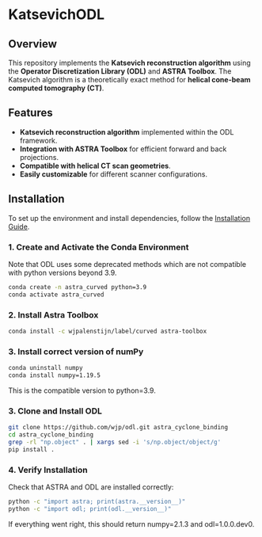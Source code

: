 # KatsevichODL

## Overview
This repository implements the **Katsevich reconstruction algorithm** using the **Operator Discretization Library (ODL)** and **ASTRA Toolbox**. The Katsevich algorithm is a theoretically exact method for **helical cone-beam computed tomography (CT)**.

## Features
- **Katsevich reconstruction algorithm** implemented within the ODL framework.
- **Integration with ASTRA Toolbox** for efficient forward and back projections.
- **Compatible with helical CT scan geometries**.
- **Easily customizable** for different scanner configurations.

## Installation
To set up the environment and install dependencies, follow the [Installation Guide](#installation).

### **1. Create and Activate the Conda Environment**
Note that ODL uses some deprecated methods which are not compatible with python versions beyond 3.9.
```bash
conda create -n astra_curved python=3.9
conda activate astra_curved
```
### **2.  Install Astra Toolbox**
 ```bash
conda install -c wjpalenstijn/label/curved astra-toolbox
```
### **3. Install correct version of numPy**
```bash
conda uninstall numpy
conda install numpy=1.19.5
```
This is the compatible version to python=3.9.

### **3. Clone and Install ODL**
```bash
git clone https://github.com/wjp/odl.git astra_cyclone_binding
cd astra_cyclone_binding
grep -rl "np.object" . | xargs sed -i 's/np.object/object/g'
pip install .
```
### **4. Verify Installation**
Check that ASTRA and ODL are installed correctly:
```bash
python -c "import astra; print(astra.__version__)"
python -c "import odl; print(odl.__version__)"
```
If everything went right, this should return numpy=2.1.3 and odl=1.0.0.dev0.
